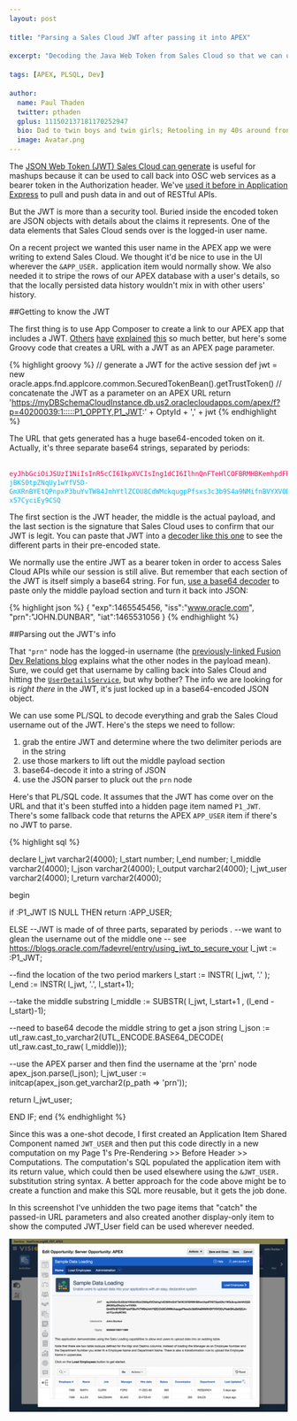 ```yaml
---
layout: post

title: "Parsing a Sales Cloud JWT after passing it into APEX"

excerpt: "Decoding the Java Web Token from Sales Cloud so that we can use it in APEX application items"

tags: [APEX, PLSQL, Dev]

author:
  name: Paul Thaden
  twitter: pthaden
  gplus: 111502137181170252947 
  bio: Dad to twin boys and twin girls; Retooling in my 40s around front-end dev and JavaScript; Oracle CX Apps Sales Consultant; all-around guy
  image: Avatar.png
---
```


The [JSON Web Token (JWT) Sales Cloud can generate](https://cloud.oracle.com/developer/solutions?scenarioid=1383852819711&solutionid=1385148959574) is useful for mashups because it can be used to call back into OSC web services as a bearer token in the Authorization header. We've [used it before in Application Express](http://likeahouseafire.com/2016/01/21/creating-osc-calendar-activity-rest/#headers-for-your-rest-calls) to pull and push data in and out of RESTful APIs.

But the JWT is more than a security tool. Buried inside the encoded token are JSON objects with details about the claims it represents. One of the data elements that Sales Cloud sends over is the logged-in user name.

On a recent project we wanted this user name in the APEX app we were writing to extend Sales Cloud. We thought it'd be nice to use in the UI wherever the `&APP_USER.` application item would normally show. We also needed it to stripe the rows of our APEX database with a user's details, so that the locally persisted data history wouldn't mix in with other users' history.

##Getting to know the JWT

The first thing is to use App Composer to create a link to our APEX app that includes a JWT. [Others](https://blogs.oracle.com/angelo/entry/jwt_token_security_with_fusion) [have](https://blogs.oracle.com/fadevrel/entry/using_jwt_to_secure_your) [explained](https://blogs.oracle.com/fadevrel/entry/using_jwt_tokens_with_rest) [this](http://www.oracle.com/technetwork/indexes/samplecode/cloud-samples-2203466.html) so much better, but here's some Groovy code that creates a URL with a JWT as an APEX page parameter.

{% highlight groovy %}
// generate a JWT for the active session
def jwt = new oracle.apps.fnd.applcore.common.SecuredTokenBean().getTrustToken()
// concatenate the JWT as a parameter on an APEX URL
return 'https://myDBSchemaCloudInstance.db.us2.oraclecloudapps.com/apex/f?p=40200039:1:::::P1_OPPTY,P1_JWT:' + OptyId + ',' + jwt 
{% endhighlight %}

The URL that gets generated has a huge base64-encoded token on it. Actually, it's three separate base64 strings, separated by periods:

<div class="highlight"><pre><code>
<span style="color: #fb015b">eyJhbGciOiJSUzI1NiIsInR5cCI6IkpXVCIsIng1dCI6IlhnQnFTeHlCOFBRMHBKemhpdFRST2pzQXc1WSJ9</span>.<span style="color: #d63aff">eyJleHAiOjE0NjU1NDU0NTYsImlzcyI6Ind3dy5vcmFjbGUuY29tIiwicHJuIjoiSk9ITi5EVU5CQVIiLCJpYXQiOjE0NjU1MzEwNTZ9</span>.<span style="color: #00b9f1">amFgDLAmor8owD6aE00k5CcYFpkgYDbrogvGRBuuPdEQ_MYN_yc2ULP4n4jjVNcNiUNufeGcbjO9haaw8UHUbdq2oF64XSEalgTXO_daPGDeiI0SSpwExSNN9Y6Ycmi8GmV8M1o4BCHHvspL9GObUhvZRY0H5vnBKnAE7dXkJaP5i0M67t1ea4R9yBKaIfRnXvkW98RqddJUA5tlgGurLQW2pkFzQ-jBKS0tpZNqUy1wYfV5D-GmXRnBYEtQPnpxP3buYvTW84JmhYtlZCOU8CdWMckqugpPfsxs3c3b9S4a9NMifnBVYXVODLPkzkQKuZeDjZJn-x57CyciEy9CSQ</span>
</code></pre></div>

The first section is the JWT header, the middle is the actual payload, and the last section is the signature that Sales Cloud uses to confirm that our JWT is legit.  You can paste that JWT into a [decoder like this one](https://jwt.io/) to see the different parts in their pre-encoded state.

We normally use the entire JWT as a bearer token in order to access Sales Cloud APIs while our session is still alive. But remember that each section of the JWT is itself simply a base64 string.  For fun, [use a base64 decoder](https://www.base64decode.org/) to paste only the middle payload section and turn it back into JSON:

{% highlight json %}
{
  "exp":1465545456,
  "iss":"www.oracle.com",
  "prn":"JOHN.DUNBAR",
  "iat":1465531056
}
{% endhighlight %}

##Parsing out the JWT's info

That `"prn"` node has the logged-in username (the [previously-linked Fusion Dev Relations blog](https://blogs.oracle.com/fadevrel/entry/using_jwt_to_secure_your) explains what the other nodes in the payload mean). Sure, we could get that username by calling back into Sales Cloud and hitting the [`UserDetailsService`](http://docs.oracle.com/cd/E60665_01/salescs_gs/CSAPP/usertoken009.htm#CSAPP7147), but why bother? The info we are looking for is *right there* in the JWT, it's just locked up in a base64-encoded JSON object.

We can use some PL/SQL to decode everything and grab the Sales Cloud username out of the JWT.  Here's the steps we need to follow:

1. grab the entire JWT and determine where the two delimiter periods are in the string
2. use those markers to lift out the middle payload section
3. base64-decode it into a string of JSON
4. use the JSON parser to pluck out the `prn` node

Here's that PL/SQL code.  It assumes that the JWT has come over on the URL and that it's been stuffed into a hidden page item named `P1_JWT`.  There's some fallback code that returns the APEX `APP_USER` item if there's no JWT to parse.

{% highlight sql %}

declare
l_jwt varchar2(4000);
l_start number;
l_end number;
l_middle varchar2(4000);
l_json varchar2(4000);
l_output varchar2(4000);
l_jwt_user varchar2(4000);
l_return varchar2(4000);

begin


if :P1_JWT IS NULL THEN 
return :APP_USER;

ELSE
--JWT is made of of three parts, separated by periods .
--we want to glean the username out of the middle one
-- see https://blogs.oracle.com/fadevrel/entry/using_jwt_to_secure_your
l_jwt := :P1_JWT;

--find the location of the two period markers
l_start := INSTR( l_jwt, '.' );
l_end := INSTR( l_jwt, '.', l_start+1);

--take the middle substring 
l_middle := SUBSTR( l_jwt, l_start+1 , (l_end - l_start)-1);

--need to base64 decode the middle string to get a json string
l_json := utl_raw.cast_to_varchar2(UTL_ENCODE.BASE64_DECODE( utl_raw.cast_to_raw( l_middle)));


--use the APEX parser and then find the username at the 'prn' node
apex_json.parse(l_json);
l_jwt_user := initcap(apex_json.get_varchar2(p_path => 'prn'));

return l_jwt_user;


END IF;
end
{% endhighlight %}

Since this was a one-shot decode, I first created an Application Item Shared Component named `JWT_USER` and then put this code directly in a new computation on my Page 1's Pre-Rendering >> Before Header >> Computations.  The computation's SQL populated the application item with its return value, which could then be used elsewhere using the `&JWT_USER.` substitution string syntax. A better approach for the code above might be to create a function and make this SQL more reusable, but it gets the job done.

In this screenshot I've unhidden the two page items that "catch" the passed-in URL parameters and also created another display-only item to show the computed JWT_User field can be used wherever needed.

<div class="full zoomable"><img src="/images/20160609/jwtfields.png"></div>




